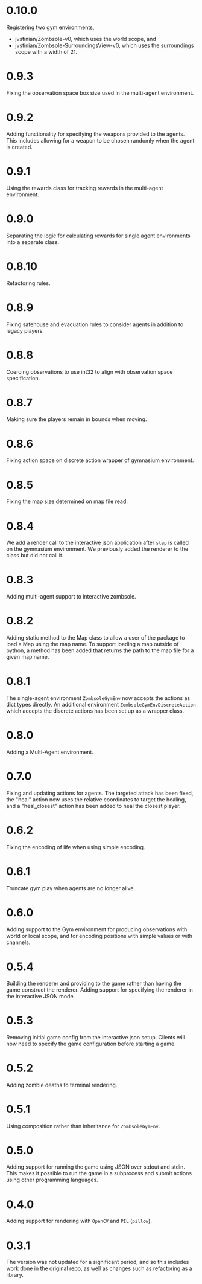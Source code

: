# 0.10.0

Registering two gym environments, 
* jvstinian/Zombsole-v0, which uses the world scope, and 
* jvstinian/Zombsole-SurroundingsView-v0, which uses the surroundings scope with a width of 21.

# 0.9.3

Fixing the observation space box size used in the multi-agent environment.

# 0.9.2

Adding functionality for specifying the weapons provided to the agents.
This includes allowing for a weapon to be chosen randomly when the agent is created.

# 0.9.1

Using the rewards class for tracking rewards in the multi-agent environment.

# 0.9.0

Separating the logic for calculating rewards for single agent environments into a separate class.

# 0.8.10

Refactoring rules.

# 0.8.9

Fixing safehouse and evacuation rules to consider agents in addition to legacy players.

# 0.8.8

Coercing observations to use int32 to align with observation space specification.

# 0.8.7

Making sure the players remain in bounds when moving.

# 0.8.6

Fixing action space on discrete action wrapper of gymnasium environment.

# 0.8.5

Fixing the map size determined on map file read.

# 0.8.4

We add a render call to the interactive json application after `step` is called on the gymnasium environment. We previously added the renderer to the class but did not call it.

# 0.8.3

Adding multi-agent support to interactive zombsole.

# 0.8.2

Adding static method to the Map class to allow a user of the package to load a Map using the map name.  To support loading a map outside of python, a method has been added that returns the path to the map file for a given map name.

# 0.8.1

The single-agent environment `ZombsoleGymEnv` now accepts the actions as dict types directly.  An additional environment `ZombsoleGymEnvDiscreteAction` which accepts the discrete actions has been set up as a wrapper class.

# 0.8.0

Adding a Multi-Agent environment.

# 0.7.0

Fixing and updating actions for agents. The targeted attack has been fixed, the "heal" action now uses the relative coordinates to target the healing, and a "heal_closest" action has been added to heal the closest player.

# 0.6.2

Fixing the encoding of life when using simple encoding.

# 0.6.1

Truncate gym play when agents are no longer alive.

# 0.6.0

Adding support to the Gym environment for producing observations with world or local scope, and 
for encoding positions with simple values or with channels.

# 0.5.4

Building the renderer and providing to the game rather than having the game construct the renderer.
Adding support for specifying the renderer in the interactive JSON mode.

# 0.5.3

Removing initial game config from the interactive json setup. Clients will now need to specify the game configuration before starting a game.

# 0.5.2

Adding zombie deaths to terminal rendering.

# 0.5.1

Using composition rather than inheritance for `ZombsoleGymEnv`.

# 0.5.0

Adding support for running the game using JSON over stdout and stdin. 
This makes it possible to run the game in a subprocess and submit actions 
using other programming languages.

# 0.4.0

Adding support for rendering with `OpenCV` and `PIL` (`pillow`).

# 0.3.1

The version was not updated for a significant period, and so this includes work 
done in the original repo, as well as changes such as refactoring as a library.

